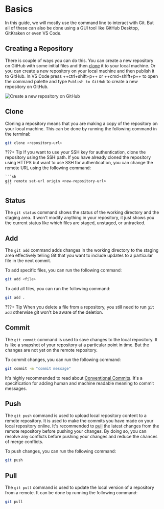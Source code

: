 # Basics

In this guide, we will mostly use the command line to interact with Git. But all of these can also be done using a GUI tool like GitHub Desktop, GitKraken or even VS Code.

## Creating a Repository

There is couple of ways you can do this. You can create a new repository on GitHub with some initial files and then [clone](#clone) it to your local machine. Or you can create a new repository on your local machine and then publish it to GitHub. In VS Code press ++ctrl+shift+p++ or ++cmd+shift+p++ to open the command palette and type `Publish to GitHub` to create a new repository on GitHub.

![Create a new repository on GitHub](../../img/git/Creating-New-Repo.png)

## Clone

Cloning a repository means that you are making a copy of the repository on your local machine. This can be done by running the following command in the terminal:

```sh
git clone <repository-url>
```

???+ Tip
    If you want to use your SSH key for authentication, clone the repository using the SSH path. If you have already cloned the repository using HTTPS but want to use SSH for authentication, you can change the remote URL using the following command:

    ```sh
    git remote set-url origin <new-repository-url>
    ```

## Status

The `git status` command shows the status of the working directory and the staging area. It won't modify anything in your repository, it just shows you the current status like which files are staged, unstaged, or untracked.

## Add

The `git add` command adds changes in the working directory to the staging area effectively telling Git that you want to include updates to a particular file in the next commit.

To add specific files, you can run the following command:

```sh
git add <file>
```

To add all files, you can run the following command:

```sh
git add .
```

???+ Tip
    When you delete a file from a repository, you still need to run `git add` otherwise git won't be aware of the deletion.

## Commit

The `git commit` command is used to save changes to the local repository. It is like a snapshot of your repository at a particular point in time. But the changes are not yet on the remote repository.

To commit changes, you can run the following command:

```sh
git commit -m "commit message"
```

It's highly recommended to read about [Conventional Commits](https://www.conventionalcommits.org/en/v1.0.0/). It's a specification for adding human and machine readable meaning to commit messages.

## Push

The `git push` command is used to upload local repository content to a remote repository. It is used to make the commits you have made on your local repository online. It's recommended to [pull](#pull) the latest changes from the remote repository before pushing your changes. By doing so, you can resolve any conflicts before pushing your changes and reduce the chances of merge conflicts.

To push changes, you can run the following command:

```sh
git push
```

## Pull

The `git pull` command is used to update the local version of a repository from a remote. It can be done by running the following command:

```sh
git pull
```
